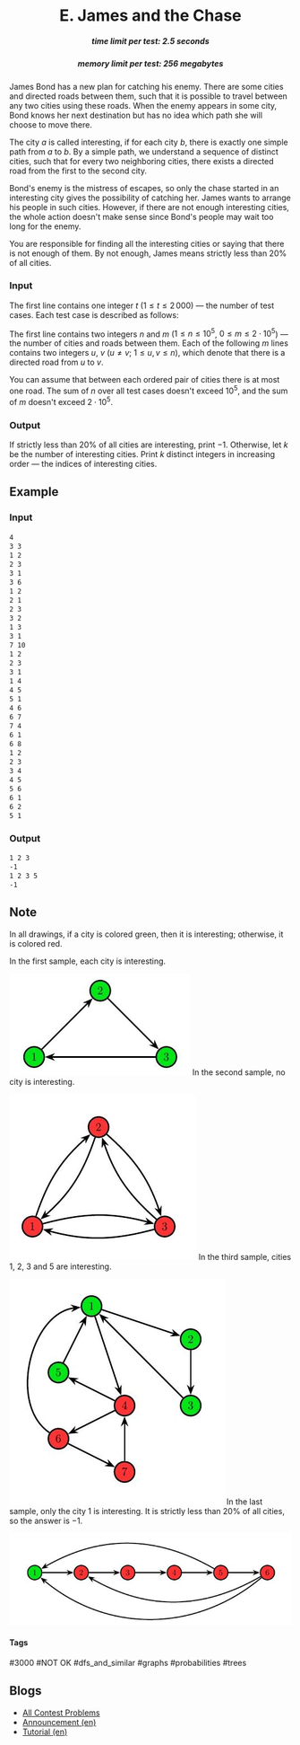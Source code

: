 <h1 style='text-align: center;'> E. James and the Chase</h1>

<h5 style='text-align: center;'>time limit per test: 2.5 seconds</h5>
<h5 style='text-align: center;'>memory limit per test: 256 megabytes</h5>

James Bond has a new plan for catching his enemy. There are some cities and directed roads between them, such that it is possible to travel between any two cities using these roads. When the enemy appears in some city, Bond knows her next destination but has no idea which path she will choose to move there. 

The city $a$ is called interesting, if for each city $b$, there is exactly one simple path from $a$ to $b$. By a simple path, we understand a sequence of distinct cities, such that for every two neighboring cities, there exists a directed road from the first to the second city. 

Bond's enemy is the mistress of escapes, so only the chase started in an interesting city gives the possibility of catching her. James wants to arrange his people in such cities. However, if there are not enough interesting cities, the whole action doesn't make sense since Bond's people may wait too long for the enemy.

You are responsible for finding all the interesting cities or saying that there is not enough of them. By not enough, James means strictly less than $20\%$ of all cities. 

### Input

The first line contains one integer $t$ ($1 \leq t \leq 2\,000$) — the number of test cases. Each test case is described as follows:

The first line contains two integers $n$ and $m$ ($1 \leq n \le 10^5$, $0 \leq m \le 2 \cdot 10^5$) — the number of cities and roads between them. Each of the following $m$ lines contains two integers $u$, $v$ ($u \neq v$; $1 \leq u, v \leq n$), which denote that there is a directed road from $u$ to $v$.

You can assume that between each ordered pair of cities there is at most one road. The sum of $n$ over all test cases doesn't exceed $10^5$, and the sum of $m$ doesn't exceed $2 \cdot 10^5$.

### Output

If strictly less than $20\%$ of all cities are interesting, print $-1$. Otherwise, let $k$ be the number of interesting cities. Print $k$ distinct integers in increasing order — the indices of interesting cities.

## Example

### Input


```text
4
3 3
1 2
2 3
3 1
3 6
1 2
2 1
2 3
3 2
1 3
3 1
7 10
1 2
2 3
3 1
1 4
4 5
5 1
4 6
6 7
7 4
6 1
6 8
1 2
2 3
3 4
4 5
5 6
6 1
6 2
5 1
```
### Output


```text
1 2 3 
-1
1 2 3 5 
-1
```
## Note

In all drawings, if a city is colored green, then it is interesting; otherwise, it is colored red.

In the first sample, each city is interesting. 

 ![](images/87e0bbcee48594de37b23a676007c13fed7e8861.png) In the second sample, no city is interesting. 

 ![](images/67e3f1d2fe5a3ae679a81637a28cba8d10690d12.png) In the third sample, cities $1$, $2$, $3$ and $5$ are interesting. 

 ![](images/770d1dc42d1d76bc99074e566acc63becca03f19.png) In the last sample, only the city $1$ is interesting. It is strictly less than $20\%$ of all cities, so the answer is $-1$. 

 ![](images/feac6ccbfd9e4443658aaf9c32ad9b3ca8ef3cb2.png) 

#### Tags 

#3000 #NOT OK #dfs_and_similar #graphs #probabilities #trees 

## Blogs
- [All Contest Problems](../Codeforces_Round_647_(Div._1)_-_Thanks,_Algo_Muse!.md)
- [Announcement (en)](../blogs/Announcement_(en).md)
- [Tutorial (en)](../blogs/Tutorial_(en).md)
